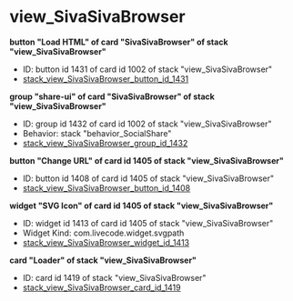 # view_SivaSivaBrowser
**button "Load HTML" of card "SivaSivaBrowser" of stack "view_SivaSivaBrowser"**
* ID: button id 1431 of card id 1002 of stack "view_SivaSivaBrowser"
* [stack_view_SivaSivaBrowser_button_id_1431](./../ScriptTracker/views/view_SivaSivaBrowser_Scripts/stack_view_SivaSivaBrowser_button_id_1431.livecodescript)

**group "share-ui" of card "SivaSivaBrowser" of stack "view_SivaSivaBrowser"**
* ID: group id 1432 of card id 1002 of stack "view_SivaSivaBrowser"
* Behavior: stack "behavior_SocialShare"
* [stack_view_SivaSivaBrowser_group_id_1432](./../ScriptTracker/views/view_SivaSivaBrowser_Scripts/stack_view_SivaSivaBrowser_group_id_1432.livecodescript)

**button "Change URL" of card id 1405 of stack "view_SivaSivaBrowser"**
* ID: button id 1408 of card id 1405 of stack "view_SivaSivaBrowser"
* [stack_view_SivaSivaBrowser_button_id_1408](./../ScriptTracker/views/view_SivaSivaBrowser_Scripts/stack_view_SivaSivaBrowser_button_id_1408.livecodescript)

**widget "SVG Icon" of card id 1405 of stack "view_SivaSivaBrowser"**
* ID: widget id 1413 of card id 1405 of stack "view_SivaSivaBrowser"
* Widget Kind: com.livecode.widget.svgpath
* [stack_view_SivaSivaBrowser_widget_id_1413](./../ScriptTracker/views/view_SivaSivaBrowser_Scripts/stack_view_SivaSivaBrowser_widget_id_1413.livecodescript)

**card "Loader" of stack "view_SivaSivaBrowser"**
* ID: card id 1419 of stack "view_SivaSivaBrowser"
* [stack_view_SivaSivaBrowser_card_id_1419](./../ScriptTracker/views/view_SivaSivaBrowser_Scripts/stack_view_SivaSivaBrowser_card_id_1419.livecodescript)

